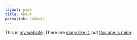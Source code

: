 ```yaml
---
layout: page
title: About
permalink: /about/
---
```


This is [my website](http://motherfuckingwebsite.com). There are [many like it](http://bettermotherfuckingwebsite.com), but [this one is mine](http://matthewgraybosch.com).

